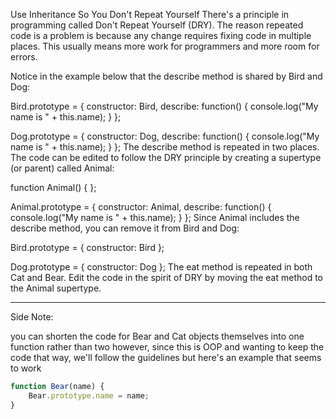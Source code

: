 Use Inheritance So You Don't Repeat Yourself
There's a principle in programming called Don't Repeat Yourself (DRY). The reason repeated code is a problem is because any change requires fixing code in multiple places. This usually means more work for programmers and more room for errors.

Notice in the example below that the describe method is shared by Bird and Dog:

Bird.prototype = {
  constructor: Bird,
  describe: function() {
    console.log("My name is " + this.name);
  }
};

Dog.prototype = {
  constructor: Dog,
  describe: function() {
    console.log("My name is " + this.name);
  }
};
The describe method is repeated in two places. The code can be edited to follow the DRY principle by creating a supertype (or parent) called Animal:

function Animal() { };

Animal.prototype = {
  constructor: Animal, 
  describe: function() {
    console.log("My name is " + this.name);
  }
};
Since Animal includes the describe method, you can remove it from Bird and Dog:

Bird.prototype = {
  constructor: Bird
};

Dog.prototype = {
  constructor: Dog
};
The eat method is repeated in both Cat and Bear. Edit the code in the spirit of DRY by moving the eat method to the Animal supertype.

-----------------

Side Note:

you can shorten the code for Bear and Cat objects themselves into one function rather than two however, since this is OOP and wanting to keep the code that way, we'll follow the guidelines but here's an example that seems to work

```js
function Bear(name) {
    Bear.prototype.name = name;
}
```



